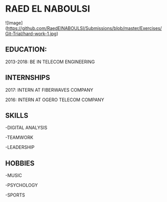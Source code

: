 # RAED EL NABOULSI

![Image] (https://github.com/RaedElNABOULSI/Submissions/blob/master/Exercises/Git-Trial/hard-work-1.jpg)

## EDUCATION:

2013-2018: BE IN TELECOM ENGINEERING

## INTERNSHIPS

2017: INTERN AT FIBERWAVES COMPANY

2016: INTERN AT OGERO TELECOM COMPANY

## SKILLS

-DIGITAL ANALYSIS

-TEAMWORK      
  
-LEADERSHIP

## HOBBIES

-MUSIC

-PSYCHOLOGY 

-SPORTS